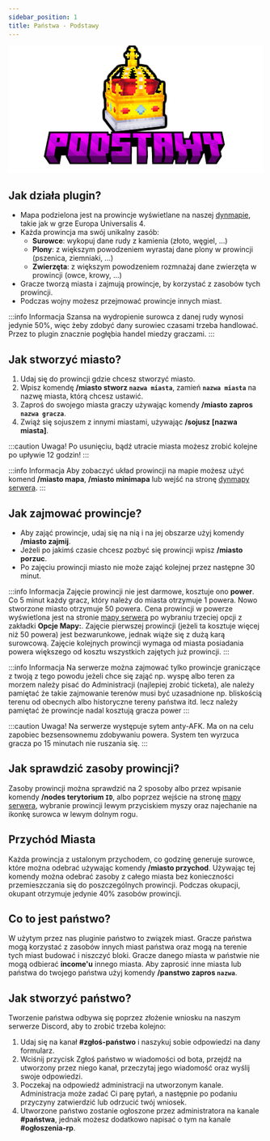 ```yaml
---
sidebar_position: 1
title: Państwa - Podstawy
---
```


![Podstawy](./img/podstawy.png)
## Jak działa plugin?
- Mapa podzielona jest na prowincje wyświetlane na naszej [dynmapie](https://mapa.kartelore.pl/), takie jak w grze Europa Universalis 4.
- Każda prowincja ma swój unikalny zasób:
	- **Surowce**: wykopuj dane rudy z kamienia (złoto, węgiel, ...)
	- **Plony**: z większym powodzeniem wyrastaj dane plony w prowincji (pszenica, ziemniaki, ...)
	- **Zwierzęta**: z większym powodzeniem rozmnażaj dane zwierzęta w prowincji (owce, krowy, ...)
- Gracze tworzą miasta i zajmują prowincje, by korzystać z zasobów tych prowincji.
- Podczas wojny możesz przejmować prowincje innych miast.

:::info Informacja
Szansa na wydropienie surowca z danej rudy wynosi jedynie 50%, więc żeby zdobyć dany surowiec czasami trzeba handlować. Przez to plugin znacznie pogłębia handel miedzy graczami.
:::

## Jak stworzyć miasto?
1. Udaj się do prowincji gdzie chcesz stworzyć miasto.
2. Wpisz komendę **/miasto stworz `nazwa miasta`**, zamień **`nazwa miasta`** na nazwę miasta, którą chcesz ustawić.
3. Zaproś do swojego miasta graczy używając komendy **/miasto zapros `nazwa gracza`**.
4. Zwiąż się sojuszem z innymi miastami, używając **/sojusz [nazwa miasta]**.

:::caution Uwaga!
Po usunięciu, bądź utracie miasta możesz zrobić kolejne po upływie 12 godzin!
:::

:::info Informacja
Aby zobaczyć układ prowincji na mapie możesz użyć komend **/miasto mapa**, **/miasto minimapa** lub wejść na stronę [dynmapy serwera](https://mapa.kartelore.pl/).
:::

## Jak zajmować prowincje?
- Aby zająć prowincje, udaj się na nią i na jej obszarze użyj komendy **/miasto zajmij**.
- Jeżeli po jakimś czasie chcesz pozbyć się prowincji wpisz **/miasto porzuc**.
- Po zajęciu prowincji miasto nie może zająć kolejnej przez następne 30 minut.

:::info  Informacja
Zajęcie prowincji nie jest darmowe, kosztuje ono **power**. Co 5 minut każdy gracz, który należy do miasta otrzymuje 1 powera. Nowo stworzone miasto otrzymuje 50 powera. Cena prowincji w powerze wyświetlona jest na stronie [mapy serwera](https://mapa.kartelore.pl/) po wybraniu trzeciej opcji z zakładki **Opcje Mapy:**. Zajęcie pierwszej prowincji (jeżeli ta kosztuje więcej niż 50 powera) jest bezwarunkowe, jednak wiąże się z dużą karą surowcową. Zajęcie kolejnych prowincji wymaga od miasta posiadania powera większego od kosztu wszystkich zajętych już prowincji.
:::

:::info  Informacja
Na serwerze można zajmować tylko prowincje graniczące z twoją z tego powodu jeżeli chce się zająć np. wyspę albo teren za morzem należy pisać do Administracji (najlepiej zrobić ticketa), ale należy pamiętać że takie zajmowanie terenów musi być uzasadnione np. bliskością terenu od obecnych albo historyczne tereny państwa itd. lecz należy pamiętać że prowincje nadal kosztują gracza power
:::

:::caution Uwaga!
Na serwerze występuje sytem anty-AFK. Ma on na celu zapobiec bezsensownemu zdobywaniu powera. System ten wyrzuca gracza po 15 minutach nie ruszania się.
:::

## Jak sprawdzić zasoby prowincji?
Zasoby prowincji można sprawdzić na 2 sposoby albo przez wpisanie komendy **/nodes terytorium `ID`**, albo poprzez wejście na stronę [mapy serwera](https://mapa.kartelore.pl/), wybranie prowincji lewym przyciskiem myszy oraz najechanie na ikonkę surowca w lewym dolnym rogu.

## Przychód Miasta
Każda prowincja z ustalonym przychodem, co godzinę generuje surowce, które można odebrać używając komendy **/miasto przychod**. Używając tej komendy można odebrać zasoby z całego miasta bez konieczności przemieszczania się do poszczególnych prowincji. Podczas okupacji, okupant otrzymuje jedynie 40% zasobów prowincji.

## Co to jest państwo?
W użytym przez nas pluginie państwo to związek miast. Gracze państwa mogą korzystać z zasobów innych miast państwa oraz mogą na terenie tych miast budować i niszczyć bloki. Gracze danego miasta w państwie nie mogą odbierać **income'u** innego miasta. Aby zaprosić inne miasta lub państwa do twojego państwa użyj komendy **/panstwo zapros `nazwa`**.

## Jak stworzyć państwo?
Tworzenie państwa odbywa się poprzez złożenie wniosku na naszym serwerze Discord, aby to zrobić trzeba kolejno:
1. Udaj się na kanał **#zgłoś-państwo** i naszykuj sobie odpowiedzi na dany formularz.
2. Wciśnij przycisk Zgłoś państwo w wiadomości od bota, przejdź na utworzony przez niego kanał, przeczytaj jego wiadomość oraz wyślij swoje odpowiedzi.
3. Poczekaj na odpowiedź administracji na utworzonym kanale. Administracja może zadać Ci parę pytań, a następnie po podaniu przyczyny zatwierdzić lub odrzucić twój wniosek.
4. Utworzone państwo zostanie ogłoszone przez administratora na kanale **#państwa**, jednak możesz dodatkowo napisać o tym na kanale **#ogłoszenia-rp**.










